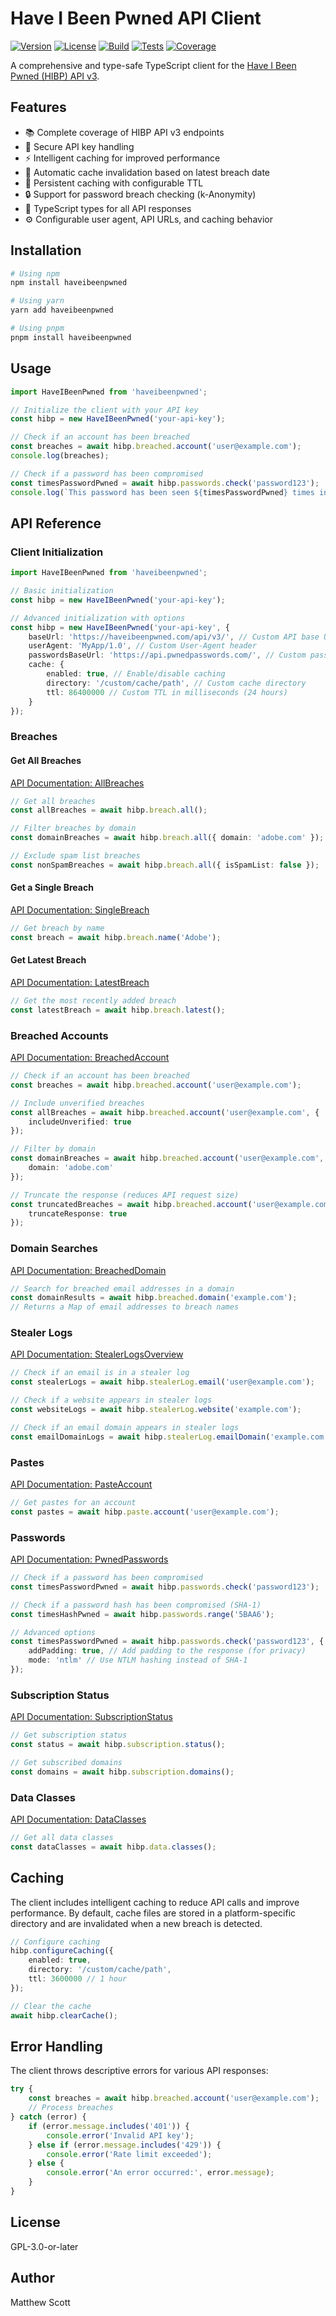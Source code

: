 # Have I Been Pwned API Client

[![Version](https://img.shields.io/endpoint?url=https://gist.githubusercontent.com/Zei33/ea274423cad68ec583a39cd12d8f9441/raw/wanikani-api-version.json)](https://github.com/Zei33/wanikani-api/releases) [![License](https://img.shields.io/endpoint?url=https://gist.githubusercontent.com/Zei33/ea274423cad68ec583a39cd12d8f9441/raw/wanikani-api-license.json)](https://github.com/Zei33/wanikani-api/blob/main/LICENSE.md) [![Build](https://github.com/Zei33/wanikani-api/actions/workflows/ci.yml/badge.svg)](https://github.com/Zei33/wanikani-api/actions/workflows/ci.yml) [![Tests](https://img.shields.io/endpoint?url=https://gist.githubusercontent.com/Zei33/ea274423cad68ec583a39cd12d8f9441/raw/wanikani-api-junit-tests.json)](https://github.com/Zei33/wanikani-api/actions/workflows/ci.yml) [![Coverage](https://img.shields.io/endpoint?url=https://gist.githubusercontent.com/Zei33/ea274423cad68ec583a39cd12d8f9441/raw/wanikani-api-lcov-coverage.json)](https://github.com/Zei33/wanikani-api/actions/workflows/ci.yml)

A comprehensive and type-safe TypeScript client for the [Have I Been Pwned (HIBP) API v3](https://haveibeenpwned.com/API/v3).

## Features

- 📚 Complete coverage of HIBP API v3 endpoints
- 🔑 Secure API key handling
- ⚡ Intelligent caching for improved performance
- 🔄 Automatic cache invalidation based on latest breach date
- 💾 Persistent caching with configurable TTL
- 🔒 Support for password breach checking (k-Anonymity)
- 📱 TypeScript types for all API responses
- ⚙️ Configurable user agent, API URLs, and caching behavior

## Installation

```bash
# Using npm
npm install haveibeenpwned

# Using yarn
yarn add haveibeenpwned

# Using pnpm
pnpm install haveibeenpwned
```

## Usage

```typescript
import HaveIBeenPwned from 'haveibeenpwned';

// Initialize the client with your API key
const hibp = new HaveIBeenPwned('your-api-key');

// Check if an account has been breached
const breaches = await hibp.breached.account('user@example.com');
console.log(breaches);

// Check if a password has been compromised
const timesPasswordPwned = await hibp.passwords.check('password123');
console.log(`This password has been seen ${timesPasswordPwned} times in data breaches`);
```

## API Reference

### Client Initialization

```typescript
import HaveIBeenPwned from 'haveibeenpwned';

// Basic initialization
const hibp = new HaveIBeenPwned('your-api-key');

// Advanced initialization with options
const hibp = new HaveIBeenPwned('your-api-key', {
	baseUrl: 'https://haveibeenpwned.com/api/v3/', // Custom API base URL
	userAgent: 'MyApp/1.0', // Custom User-Agent header
	passwordsBaseUrl: 'https://api.pwnedpasswords.com/', // Custom passwords API URL
	cache: {
		enabled: true, // Enable/disable caching
		directory: '/custom/cache/path', // Custom cache directory
		ttl: 86400000 // Custom TTL in milliseconds (24 hours)
	}
});
```

### Breaches

#### Get All Breaches

[API Documentation: AllBreaches](https://haveibeenpwned.com/API/v3#AllBreaches)

```typescript
// Get all breaches
const allBreaches = await hibp.breach.all();

// Filter breaches by domain
const domainBreaches = await hibp.breach.all({ domain: 'adobe.com' });

// Exclude spam list breaches
const nonSpamBreaches = await hibp.breach.all({ isSpamList: false });
```

#### Get a Single Breach

[API Documentation: SingleBreach](https://haveibeenpwned.com/API/v3#SingleBreach)

```typescript
// Get breach by name
const breach = await hibp.breach.name('Adobe');
```

#### Get Latest Breach

[API Documentation: LatestBreach](https://haveibeenpwned.com/API/v3#LatestBreach)

```typescript
// Get the most recently added breach
const latestBreach = await hibp.breach.latest();
```

### Breached Accounts

[API Documentation: BreachedAccount](https://haveibeenpwned.com/API/v3#BreachedAccount)

```typescript
// Check if an account has been breached
const breaches = await hibp.breached.account('user@example.com');

// Include unverified breaches
const allBreaches = await hibp.breached.account('user@example.com', { 
	includeUnverified: true 
});

// Filter by domain
const domainBreaches = await hibp.breached.account('user@example.com', { 
	domain: 'adobe.com' 
});

// Truncate the response (reduces API request size)
const truncatedBreaches = await hibp.breached.account('user@example.com', { 
	truncateResponse: true 
});
```

### Domain Searches

[API Documentation: BreachedDomain](https://haveibeenpwned.com/API/v3#BreachedDomain)

```typescript
// Search for breached email addresses in a domain
const domainResults = await hibp.breached.domain('example.com');
// Returns a Map of email addresses to breach names
```

### Stealer Logs

[API Documentation: StealerLogsOverview](https://haveibeenpwned.com/API/v3#StealerLogsOverview)

```typescript
// Check if an email is in a stealer log
const stealerLogs = await hibp.stealerLog.email('user@example.com');

// Check if a website appears in stealer logs
const websiteLogs = await hibp.stealerLog.website('example.com');

// Check if an email domain appears in stealer logs
const emailDomainLogs = await hibp.stealerLog.emailDomain('example.com');
```

### Pastes

[API Documentation: PasteAccount](https://haveibeenpwned.com/API/v3#PasteAccount)

```typescript
// Get pastes for an account
const pastes = await hibp.paste.account('user@example.com');
```

### Passwords

[API Documentation: PwnedPasswords](https://haveibeenpwned.com/API/v3#PwnedPasswords)

```typescript
// Check if a password has been compromised
const timesPasswordPwned = await hibp.passwords.check('password123');

// Check if a password hash has been compromised (SHA-1)
const timesHashPwned = await hibp.passwords.range('5BAA6');

// Advanced options
const timesPasswordPwned = await hibp.passwords.check('password123', {
	addPadding: true, // Add padding to the response (for privacy)
	mode: 'ntlm' // Use NTLM hashing instead of SHA-1
});
```

### Subscription Status

[API Documentation: SubscriptionStatus](https://haveibeenpwned.com/API/v3#SubscriptionStatus)

```typescript
// Get subscription status
const status = await hibp.subscription.status();

// Get subscribed domains
const domains = await hibp.subscription.domains();
```

### Data Classes

[API Documentation: DataClasses](https://haveibeenpwned.com/API/v3#DataClasses)

```typescript
// Get all data classes
const dataClasses = await hibp.data.classes();
```

## Caching

The client includes intelligent caching to reduce API calls and improve performance. By default, cache files are stored in a platform-specific directory and are invalidated when a new breach is detected.

```typescript
// Configure caching
hibp.configureCaching({
	enabled: true,
	directory: '/custom/cache/path',
	ttl: 3600000 // 1 hour
});

// Clear the cache
await hibp.clearCache();
```

## Error Handling

The client throws descriptive errors for various API responses:

```typescript
try {
	const breaches = await hibp.breached.account('user@example.com');
	// Process breaches
} catch (error) {
	if (error.message.includes('401')) {
		console.error('Invalid API key');
	} else if (error.message.includes('429')) {
		console.error('Rate limit exceeded');
	} else {
		console.error('An error occurred:', error.message);
	}
}
```

## License

GPL-3.0-or-later

## Author

Matthew Scott


